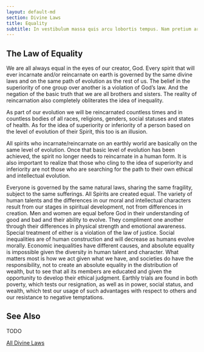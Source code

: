 ```yaml
---
layout: default-md
section: Divine Laws
title: Equality
subtitle: In vestibulum massa quis arcu lobortis tempus. Nam pretium arcu in odio vulputate luctus.
---
```


## The Law of Equality
We are all always equal in the eyes of our creator, God. Every spirit that will ever incarnate and/or reincarnate on earth is governed by the same divine laws and on the same path of evolution as the rest of us. The belief in the superiority of one group over another is a violation of God’s law. And the negation of the basic truth that we are all brothers and sisters. The reality of reincarnation also completely obliterates the idea of inequality.

As part of our evolution we will be reincarnated countless times and in countless bodies of all races, religions, genders, social statuses and states of health. As for the idea of superiority or inferiority of a person based on the level of evolution of their Spirit, this too is an illusion.

All spirits who incarnate/reincarnate on an earthly world are basically on the same level of evolution. Once that basic level of evolution has been achieved, the spirit no longer needs to reincarnate in a human form. It is also important to realize that those who cling to the idea of superiority and inferiority are not those who are searching for the path to their own ethical and intellectual evolution.

Everyone is governed by the same natural laws, sharing the same fragility, subject to the same sufferings. All Spirits are created equal. The variety of human talents and the differences in our moral and intellectual characters result from our stages in spiritual development, not from differences in creation. Men and women are equal before God in their understanding of good and bad and their ability to evolve. They compliment one another through their differences in physical strength and emotional awareness. Special treatment of either is a violation of the law of justice. Social inequalities are of human construction and will decrease as humans evolve morally. Economic inequalities have different causes, and absolute equality is impossible given the diversity in human talent and character. What matters most is how we act given what we have, and societies do have the responsibility, not to create an absolute equality in the distribution of wealth, but to see that all its members are educated and given the opportunity to develop their ethical judgment. Earthly trials are found in both poverty, which tests our resignation, as well as in power, social status, and wealth, which test our usage of such advantages with respect to others and our resistance to negative temptations. 


## See Also
TODO


<a href="/divine-laws" class="button special">All Divine Laws</a>
